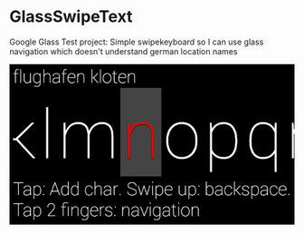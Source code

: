 GlassSwipeText
==============

Google Glass Test project: Simple swipekeyboard so I can use glass navigation which doesn't understand german location names

 ![Screenshot](https://raw.githubusercontent.com/gryphius/GlassSwipeText/master/screenshot.png)
